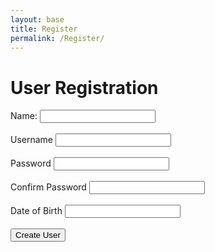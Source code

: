 ```yaml
---
layout: base
title: Register
permalink: /Register/
--- 
```


<html lang="en">
    <title>User Registration</title>
    <div class="purple-form">
        <h1>User Registration</h1>
        <form id="registrationForm">
            <label for="name">Name:</label>
            <input type="text" id="name" name="name" required><br><br>     
            <label for="uid">Username</label>  
            <input type="text" id="uid" name="uid" required><br><br>
            <label for="password">Password</label> 
            <input type="password" id="password" name="password" required><br><br>
            <label for="confirmPassword">Confirm Password</label> 
            <input type="password" id="confirmPassword" name="confirmPassword" required><br><br>
            <label for="dob">Date of Birth</label>
            <input type="text" id="dob" name="dob" required><br><br>
            <input type="submit" value="Create User">
        </form>
    </div>
    <script>
        document.getElementById('registrationForm').addEventListener('submit', function(event) {
            event.preventDefault(); // Prevent form submission
            const name = document.getElementById('name').value;// DEFINE VALUES
            const uid =  document.getElementById('uid').value;
            const password = document.getElementById('password').value;
            const confirmPassword = document.getElementById('confirmPassword').value;
            const dob = document.getElementById('dob').value;
            if (password !== confirmPassword) {
                alert("Passwords do not match");
                return;
            }
            const formData = {
                "name": name,
                "uid": uid,
                "password": password,
                "dob": dob
                // Add other form fields as needed
            };            
            fetch('https://fitness-back.stu.nighthawkcodingsociety.com/api/users/create', {
                method: 'POST',
                mode: 'cors',
                headers: {
                    'Content-Type': 'application/json'
                },
                body: JSON.stringify(formData)
            })
             .then(response => {
                 if (response.ok) {
                    window.location.href = '/frontTri2/login/'; // Redirect upon successful user creation
                } else {
                    console.error('User creation failed');
                    alert("User Creation failed. Try again.");
                }
            })
            .catch(error => {
                console.error('Error:', error);
            });
        });
    </script>
</html>
